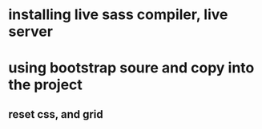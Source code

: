 # installing live sass compiler, live server
# using bootstrap soure and copy into the project
## reset css, and grid
